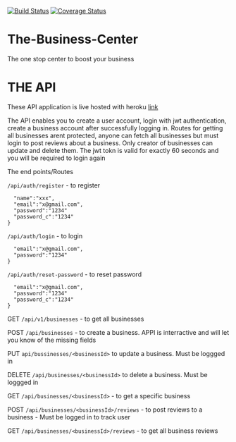 [![Build Status](https://travis-ci.org/dondrzzy/The-Business-Center.svg?branch=master)](https://travis-ci.org/dondrzzy/The-Business-Center)
[![Coverage Status](https://coveralls.io/repos/github/dondrzzy/The-Business-Center/badge.svg)](https://coveralls.io/github/dondrzzy/The-Business-Center)
# The-Business-Center
The one stop center to boost your business


# THE API

These API application is live hosted with heroku [link](https://the-business-center.herokuapp.com)


The API enables you to create a user account, login with jwt authentication, create a business account after successfully logging in. 
Routes for getting all businesses arent protected, anyone can fetch all businesses but must login to post reviews about a business.
Only creator of businesses can update and delete them.
The jwt tokn is valid for exactly 60 seconds and you will be required to login again


The end points/Routes

`/api/auth/register` - to register 
```{
  "name":"xxx",
  "email":"x@gmail.com",
  "password":"1234"
  "password_c":"1234"
}
``` 


`/api/auth/login` - to login
```{
  "email":"x@gmail.com",
  "password":"1234"
}
```

`/api/auth/reset-password` - to reset password

```{
  "email":"x@gmail.com",
  "password":"1234"
  "password_c":"1234"
}
```


GET `/api/v1/businesses` - to get all businesses

POST `/api/businesses` - to create a business. APPI is interractive and will let you know of the missing fields

PUT `api/bussinesses/<businessId>` to update a business. Must be loggged in
  
DELETE `/api/businesses/<businessId>` to delete a business. Must be loggged in
  
GET  `/api/businesses/<businessId>` - to get a specific business
  
POST  `/api/businesses/<businessId>/reviews` - to post reviews to a business - Must be logged in to track user
  
GET  `/api/businesses/<businessId>/reviews` - to get all business reviews
  
  




